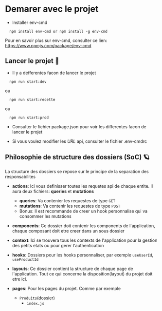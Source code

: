 
# Demarer avec le projet
- Installer env-cmd
```
  npm install env-cmd or npm install -g env-cmd
```
Pour en savoir plus sur env-cmd, consulter ce lien: https://www.npmjs.com/package/env-cmd

## Lancer le projet 🚀
- Il y a defferentes facon de lancer le projet
```
  npm run start:dev
```
ou
```
  npm run start:recette
```
ou
```
  npm run start:prod
```

- Consulter le fichier package.json pour voir les differentes facon de lancer le projet

- Si vous voulez modifier les *URL* api, consulter le fichier .env-cmdrc

## Philosophie de structure des dossiers (SoC) 🪐
La structure des dossiers se repose sur le principe de la separation des responsabilites

- **actions**: 
Ici vous definisser toutes les requetes api de chaque entite.
Il aura deux fichiers: **queries** et **mutations**
  - **queries**: Va contenier les requestes de type ```GET```
  - **mutations**: Va contenir les requestes de type ```POST```
  - Bonus: Il est recommande de creer un hook personnalise qui va consommer les mutations

- **components**: Ce dossier doit contenir les components de l'application, chaque composant doit etre creer dans un sous dossier

- **context**: Ici se trouvera tous les contexts de l'application pour la gestion des petits etats ou pour gerer l'authentication

- **hooks**: Dossiers pour les hooks personnaliser, par exemple ```useUserId```, ```useProductId```

- **layouts**: Ce dossier contient la structure de chaque page de l'application. Tout ce qui concerne la disposition(layout) du projet doit etre ici.

- **pages**: Pour les pages du projet. Comme par exemple
  - ```Produits```(dossier)
    - ```index.js```
